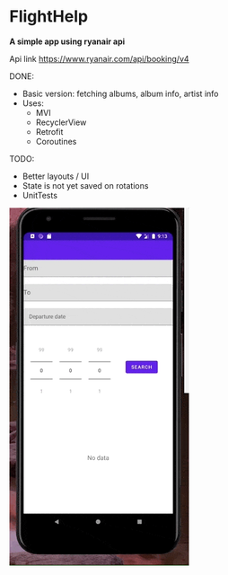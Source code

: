 # FlightHelp

**A simple app using ryanair api**

Api link https://www.ryanair.com/api/booking/v4


DONE:
* Basic version: fetching albums, album info, artist info
* Uses:
    * MVI
    * RecyclerView
    * Retrofit
    * Coroutines

TODO:
* Better layouts / UI
* State is not yet saved on rotations
* UnitTests


![](FlighHelper-min.gif)

